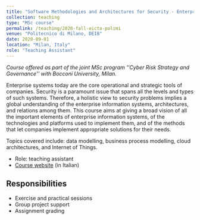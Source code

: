```yaml
---
title: "Software Methodologies and Architectures for Security - Enterprise ICT Architectures"
collection: teaching
type: "MSc course"
permalink: /teaching/2020-fall-eicta-polimi
venue: "Politecnico di Milano, DEIB"
date: 2020-09-01
location: "Milan, Italy"
role: "Teaching Assistant"
---
```


*Course offered as part of the joint MSc program ''Cyber Risk Strategy and Governance'' with Bocconi University, Milan.*

Enterprise systems today are the core operational and strategic tools of companies. Security is a paramount issue that spans all the levels and types of such systems. Therefore, a holistic view to security problems implies a global understanding of the enterprise information systems, architectures, and relations among them.
This course aims at giving a broad vision of all the important elements of enterprise information systems, of the technologies and platforms used to implement them, and of the methods that let companies implement appropriate solutions for their needs.

Topics covered include: data modelling, business process modelling, cloud architectures, and Internet of Things.

- Role: teaching assistant
- [Course website](https://www11.ceda.polimi.it/schedaincarico/schedaincarico/controller/scheda_pubblica/SchedaPublic.do?&evn_default=evento&c_classe=743774&polij_device_category=DESKTOP&__pj0=0&__pj1=b05da4a77560fe318057b654c2bb4b19) (in Italian)

Responsibilities
------
- Exercise and practical sessions
- Group project support
- Assignment grading
